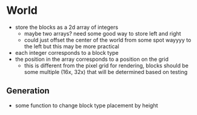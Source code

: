# World
- store the blocks as a 2d array of integers
	- maybe two arrays? need some good way to store left and right
	- could just offset the center of the world from some spot wayyyy to the left but this may be more practical
- each integer corresponds to a block type
- the position in the array corresponds to a position on the grid
	- this is different from the pixel grid for rendering, blocks should be some multiple (16x, 32x) that will be determined based on testing
## Generation
- some function to change block type placement by height